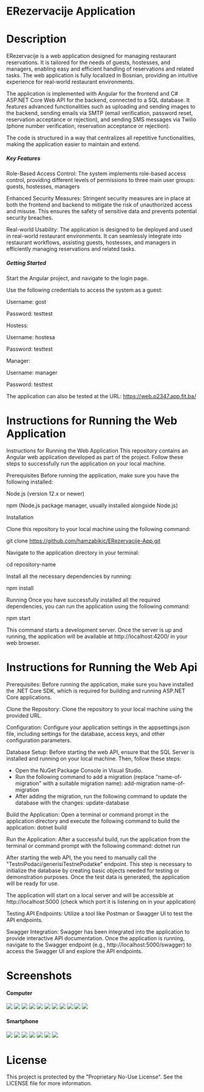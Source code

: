 # ERezervacije Application

# Description 

ERezervacije is a web application designed for managing restaurant reservations. It is tailored for the needs of guests, hostesses, and managers, enabling easy and efficient handling of reservations and related tasks. The web application is fully localized in Bosnian, providing an intuitive experience for real-world restaurant environments.

The application is implemented with Angular for the frontend and C# ASP.NET Core Web API for the backend, connected to a SQL database. It features advanced functionalities such as uploading and sending images to the backend, sending emails via SMTP (email verification, password reset, reservation acceptance or rejection), and sending SMS messages via Twilio (phone number verification, reservation acceptance or rejection).

The code is structured in a way that centralizes all repetitive functionalities, making the application easier to maintain and extend.

<h5>Key Features</h5>

Role-Based Access Control: The system implements role-based access control, providing different levels of permissions to three main user groups: guests, hostesses, managers

Enhanced Security Measures: Stringent security measures are in place at both the frontend and backend to mitigate the risk of unauthorized access and misuse. This ensures the safety of sensitive data and prevents potential security breaches.

Real-world Usability: The application is designed to be deployed and used in real-world restaurant environments. It can seamlessly integrate into restaurant workflows, assisting guests, hostesses, and managers in efficiently managing reservations and related tasks.

<h5>Getting Started</h5>

Start the Angular project, and navigate to the login page.

Use the following credentials to access the system as a guest:

Username: gost

Password: testtest

Hostess:

Username: hostesa

Password: testtest

Manager:

Username: manager

Password: testtest

The application can also be tested at the URL: https://web.p2347.app.fit.ba/

# Instructions for Running the Web Application
Instructions for Running the Web Application
This repository contains an Angular web application developed as part of the project. Follow these steps to successfully run the application on your local machine.

Prerequisites Before running the application, make sure you have the following installed:

Node.js (version 12.x or newer)

npm (Node.js package manager, usually installed alongside Node.js)

Installation

Clone this repository to your local machine using the following command:

git clone https://github.com/hamzabikic/ERezervacije-App.git

Navigate to the application directory in your terminal:

cd repository-name

Install all the necessary dependencies by running:

npm install

Running Once you have successfully installed all the required dependencies, you can run the application using the following command:

npm start

This command starts a development server. Once the server is up and running, the application will be available at http://localhost:4200/ in your web browser.

# Instructions for Running the Web Api

Prerequisites: Before running the application, make sure you have installed the .NET Core SDK, which is required for building and running ASP.NET Core applications.

Clone the Repository: Clone the repository to your local machine using the provided URL.

Configuration: Configure your application settings in the appsettings.json file, including settings for the database, access keys, and other configuration parameters.

Database Setup: Before starting the web API, ensure that the SQL Server is installed and running on your local machine. Then, follow these steps:

- Open the NuGet Package Console in Visual Studio.
- Run the following command to add a migration (replace "name-of-migration" with a suitable migration name): add-migration name-of-migration
- After adding the migration, run the following command to update the database with the changes: update-database

Build the Application: Open a terminal or command prompt in the application directory and execute the following command to build the application:
dotnet build

Run the Application: After a successful build, run the application from the terminal or command prompt with the following command:
dotnet run

After starting the web API, the you need to manually call the "TestniPodaci/generisiTestnePodatke" endpoint. This step is necessary to initialize the database by creating basic objects needed for testing or demonstration purposes. Once the test data is generated, the application will be ready for use.

The application will start on a local server and will be accessible at http://localhost:5000 (check which port it is listening on in your application)

Testing API Endpoints: Utilize a tool like Postman or Swagger UI to test the API endpoints.

Swagger Integration: Swagger has been integrated into the application to provide interactive API documentation. Once the application is running, navigate to the Swagger endpoint (e.g., http://localhost:5000/swagger) to access the Swagger UI and explore the API endpoints.

# Screenshots

<h4>Computer</h4>
<img src="/Screenshots/login.png">
<img src="/Screenshots/registracija.png">
<img src="/Screenshots/zaboravljenaLozinka.png">
<img src="/Screenshots/moj-nalog-gost.png">
<img src="/Screenshots/kreiranje-rezervacije-gost.png">
<img src="/Screenshots/moj-nalog-hostesa.png">
<img src="/Screenshots/moj-nalog-manager-dijalog.png">
<img src="/Screenshots/upravljanje-rezervacijama-manager.png">
<img src="/Screenshots/upravljanje-gostima-manager.png">
<img src="/Screenshots/upravljanje-hostesama-manager.png">
<img src="/Screenshots/upravljanje-stolovima-manager.png">
<h4>Smartphone</h4>
<img src="/Screenshots/login-mobilni.png">
<img src="/Screenshots/moj-nalog-gost-mobilni.png">
<img src="/Screenshots/moj-nalog-gost-mobilni-2.png">
<img src="/Screenshots/navbar-mobilni.png">
<img src="/Screenshots/kreiranje-rezervacije-gost-mobilni.png">
<img src="/Screenshots/kreiranje-rezervacije-gost-mobilni-2.png">
<img src="/Screenshots/upravljanje-gostima-manager-mobilni.png">


# License
This project is protected by the "Proprietary No-Use License". See the LICENSE file for more information.





